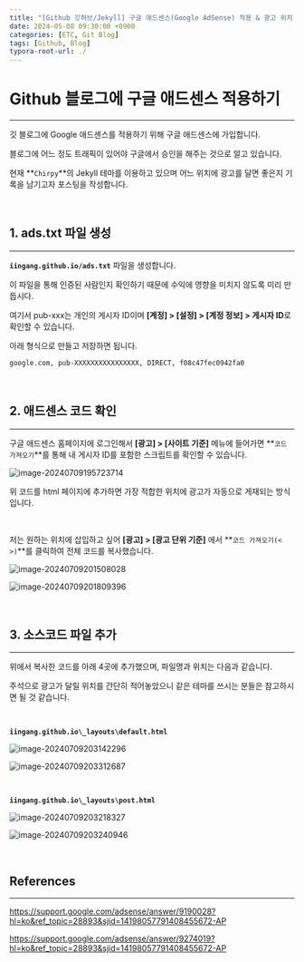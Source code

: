 ```yaml
---
title: "[Github 깃허브/Jekyll] 구글 애드센스(Google AdSense) 적용 & 광고 위치 설정 (feat. Github Blog)"
date: 2024-05-08 09:30:00 +0900
categories: [ETC, Git Blog]
tags: [Github, Blog]
typora-root-url: ./
---
```




# **Github 블로그에 구글 애드센스 적용하기**

---

깃 블로그에 Google 애드센스를 적용하기 위해 구글 애드센스에 가입합니다.

블로그에 어느 정도 트래픽이 있어야 구글에서 승인을 해주는 것으로 알고 있습니다.

현재 **`Chirpy`**의 Jekyll 테마를 이용하고 있으며 어느 위치에 광고를 달면 좋은지 기록을 남기고자 포스팅을 작성합니다.



<br/>

## **1. ads.txt 파일 생성**

---

**`iingang.github.io/ads.txt`** 파일을 생성합니다.

이 파일을 통해 인증된 사람인지 확인하기 때문에 수익에 영향을 미치지 않도록 미리 만듭시다.

여기서 pub-xxx는 개인의 게시자 ID이며 **[계정] > [설정] > [계정 정보] > 게시자 ID**로 확인할 수 있습니다.

아래 형식으로 만들고 저장하면 됩니다.

```bash
google.com, pub-XXXXXXXXXXXXXXXX, DIRECT, f08c47fec0942fa0
```

<br/>

## **2. 애드센스 코드 확인**

---

구글 애드센스 홈페이지에 로그인해서 **[광고] > [사이트 기준]** 메뉴에 들어가면 **`코드 가져오기`**를 통해 내 게시자 ID를 포함한 스크립트를 확인할 수 있습니다.

![image-20240709195723714](/../assets/img/posts/2024-05-08-github-Blog-google-adsense/image-20240709195723714.png)

위 코드를 html 페이지에 추가하면 가장 적합한 위치에 광고가 자동으로 게재되는 방식입니다.

<br/>

저는 원하는 위치에 삽입하고 싶어 **[광고] > [광고 단위 기준]** 에서 **`코드 가져오기(< >)`**를 클릭하여 전체 코드를 복사했습니다.

![image-20240709201508028](/../assets/img/posts/2024-05-08-github-Blog-google-adsense/image-20240709201508028.png)

![image-20240709201809396](/../assets/img/posts/2024-05-08-github-Blog-google-adsense/image-20240709201809396.png)

<br/>



## **3. 소스코드 파일 추가**

---

위에서 복사한 코드를 아래 4곳에 추가했으며, 파일명과 위치는 다음과 같습니다.

주석으로 광고가 달릴 위치를 간단히 적어놓았으니 같은 테마를 쓰시는 분들은 참고하시면 될 것 같습니다.

<br/>

 **`iingang.github.io\_layouts\default.html`**

![image-20240709203142296](/../assets/img/posts/2024-05-08-github-Blog-google-adsense/image-20240709203142296.png)

![image-20240709203312687](/../assets/img/posts/2024-05-08-github-Blog-google-adsense/image-20240709203312687.png)



<br/>

**`iingang.github.io\_layouts\post.html`**

![image-20240709203218327](/../assets/img/posts/2024-05-08-github-Blog-google-adsense/image-20240709203218327.png)

![image-20240709203240946](/../assets/img/posts/2024-05-08-github-Blog-google-adsense/image-20240709203240946.png)



<br/>

## **References**

---

<https://support.google.com/adsense/answer/9190028?hl=ko&ref_topic=28893&sjid=14198057791408455672-AP>

<https://support.google.com/adsense/answer/9274019?hl=ko&ref_topic=28893&sjid=14198057791408455672-AP>





<br/>
